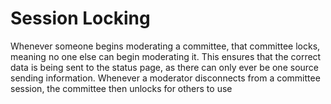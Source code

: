 # Session Locking
Whenever someone begins moderating a committee, that committee locks, meaning no one else can begin moderating it. This ensures that the correct data is being sent to the status page, as there can only ever be one source sending information. Whenever a moderator disconnects from a committee session, the committee then unlocks for others to use